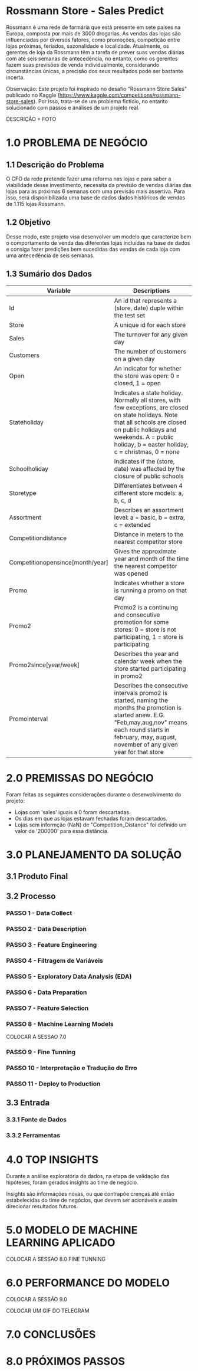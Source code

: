 # Rossmann Store - Sales Predict

Rossmann é uma rede de farmária que está presente em sete países na Europa, composta por mais de 3000 drogarias. 
As vendas das lojas são influenciadas por diversos fatores, como promoções, competição entre lojas próximas, feriados, sazonalidade e localidade. Atualmente, os gerentes de loja da Rossmann têm a tarefa de prever suas vendas diárias com até seis semanas de antecedência, no entanto, como os gerentes fazem suas previsões de venda individualmente, considerando circunstâncias únicas, a precisão dos seus resultados pode ser bastante incerta.

Observação: Este projeto foi inspirado no desafio "Rossmann Store Sales" publicado no Kaggle (https://www.kaggle.com/competitions/rossmann-store-sales). Por isso, trata-se de um problema fictício, no entanto solucionado com passos e análises de um projeto real.

DESCRIÇÃO + FOTO

# 1.0 PROBLEMA DE NEGÓCIO

## 1.1 Descrição do Problema

O CFO da rede pretende fazer uma reforma nas lojas e para saber a viabilidade desse investimento, necessita da previsão de vendas diárias das lojas para as próximas 6 semanas com uma previsão mais assertiva.
Para isso, será disponibilizada uma base de dados dados históricos de vendas de 1.115 lojas Rossmann.

## 1.2 Objetivo

Desse modo, este projeto visa desenvolver um modelo que caracterize bem o comportamento de venda das diferentes lojas incluídas na base de dados e consiga fazer predições bem sucedidas das vendas de cada loja com uma antecedência de seis semanas.

## 1.3 Sumário dos Dados

| Variable                       | Descriptions                                                      |
| -------------------------------- | ------------------------------------------------------------ |
| Id                               | An id that represents a (store, date) duple within the test set|
| Store                            | A unique id for each store                                   |
| Sales                            | The turnover for any given day                          |
| Customers                        | The number of customers on a given day                       |
| Open                             | An indicator for whether the store was open: 0 = closed, 1 = open |
| Stateholiday                     | Indicates a state holiday. Normally all stores, with few exceptions, are closed on state holidays. Note that all schools are closed on public holidays and weekends. A = public holiday, b = easter holiday, c = christmas, 0 = none |
| Schoolholiday                    | Indicates if the (store, date) was affected by the closure of public schools |
| Storetype                        | Differentiates between 4 different store models: a, b, c, d  |
| Assortment                       | Describes an assortment level: a = basic, b = extra, c = extended |
| Competitiondistance              |Distance in meters to the nearest competitor store           |
| Competitionopensince[month/year] | Gives the approximate year and month of the time the nearest competitor was opened |
| Promo                            | Indicates whether a store is running a promo on that day        |
| Promo2                           | Promo2 is a continuing and consecutive promotion for some stores: 0 = store is not participating, 1 = store is participating |
| Promo2since[year/week]           | Describes the year and calendar week when the store started participating in promo2 |
| Promointerval                    | Describes the consecutive intervals promo2 is started, naming the months the promotion is started anew. E.G. "Feb,may,aug,nov" means each round starts in february, may, august, november of any given year for that store |

# 2.0 PREMISSAS DO NEGÓCIO

Foram feitas as seguintes considerações durante o desenvolvimento do projeto:

- Lojas com 'sales' iguais a 0 foram descartadas.
- Os dias em que as lojas estavam fechadas foram descartados.
- Lojas sem informção (NaN) de "Competition_Distance" foi definido um valor de '200000' para essa distância.

# 3.0 PLANEJAMENTO DA SOLUÇÃO

## 3.1 Produto Final

## 3.2 Processo

### PASSO 1 - Data Collect

### PASSO 2 - Data Description

### PASSO 3 - Feature Engineering

### PASSO 4 - Filtragem de Variáveis

### PASSO 5 - Exploratory Data Analysis (EDA)

### PASSO 6 - Data Preparation

### PASSO 7 - Feature Selection

### PASSO 8 - Machine Learning Models
  COLOCAR A SESSAO 7.0

### PASSO 9 - Fine Tunning

### PASSO 10 - Interpretação e Tradução do Erro

### PASSO 11 - Deploy to Production

## 3.3 Entrada

### 3.3.1 Fonte de Dados

### 3.3.2 Ferramentas

# 4.0 TOP INSIGHTS
Durante a análise exploratória de dados, na etapa de validação das hipóteses, foram gerados insights ao time de negócio.

Insights são informações novas, ou que contrapõe crenças até então estabelecidas do time de negócios, que devem ser acionáveis e assim direcionar resultados futuros.

# 5.0 MODELO DE MACHINE LEARNING APLICADO

COLOCAR A SESSAO 8.0 FINE TUNNING

# 6.0 PERFORMANCE DO MODELO

COLOCAR A SESSÃO 9.0

COLOCAR UM GIF DO TELEGRAM

# 7.0 CONCLUSÕES

# 8.0 PRÓXIMOS PASSOS
